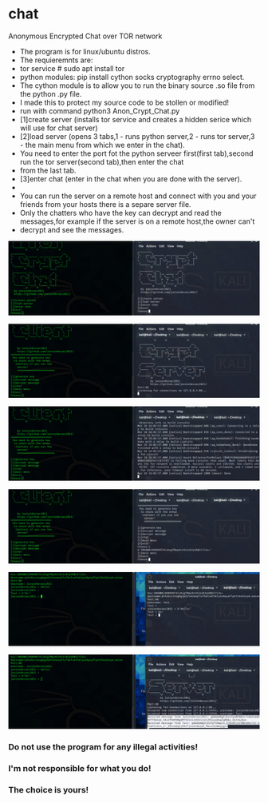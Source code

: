 # chat
Anonymous Encrypted Chat over TOR network
* The program is for linux/ubuntu distros.
* The requieremnts are:
*  tor service # sudo apt install tor
* python modules: pip install cython socks cryptography errno select.
* The cython module is to allow you to run the binary source .so file from the python .py file.
* I made this to protect my source code to be stollen or modified!
* run with command python3 Anon_Crypt_Chat.py
* [1]create server (installs tor service and creates a hidden serice which will use for chat server)
* [2]load server (opens 3 tabs,1 - runs python server,2 - runs tor server,3 - the main menu from which we enter in the chat).
* You need to enter the port fot the python serveer first(first tab),second run the tor server(second tab),then enter the chat
* from the last tab.
* [3]enter chat (enter in the chat when you are done with the server).
* 
* You can run the server on a remote host and connect with you and your friends from your hosts there is a separe server file.
* Only the chatters who have the key can decrypt and read the messages,for example if the server is on a remote host,the owner can't
* decrypt and see the messages.

![alt text1](1.png)

![alt text2](2.png)

![alt text3](3.png)

![alt text4](4.png)

![alt text5](5.png)

![alt text6](6.png)

### Do not use the program for any illegal activities!
### I'm not responsible for what you do!
### The choice is yours!
